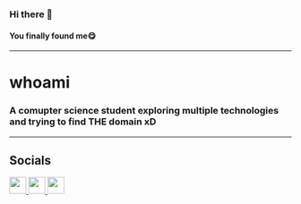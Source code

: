 ### Hi there 👋   

#### You finally found me😋

---
# whoami
### A comupter science student exploring multiple technologies and trying to find THE domain xD
---
## Socials
<a href="https://twitter.com/humzakt"><img src="https://cdn.worldvectorlogo.com/logos/twitter-6.svg" width="30" height="30" /> </a>
<a href="https://linkedin.com/in/humzakt"><img src="https://cdn.worldvectorlogo.com/logos/linkedin-icon.svg" width="30" height="30" /> </a>
<a href="https://humzakt.github.io"><img src="https://encrypted-tbn0.gstatic.com/images?q=tbn:ANd9GcT_DZ28id-1SSsATC3dXnz1v1I11o3DRNiA1g&usqp=CAU" width="30" height="30" /> </a>



<!--
**Humza-K-T/humza-k-t** is a ✨ _special_ ✨ repository because its `README.md` (this file) appears on your GitHub profile.

Here are some ideas to get you started:

- 🔭 I’m currently working on ...
- 🌱 I’m currently learning ...
- 👯 I’m looking to collaborate on ...
- 🤔 I’m looking for help with ...
- 💬 Ask me about ...
- 📫 How to reach me: ...
- 😄 Pronouns: ...
- ⚡ Fun fact: ...
-->
